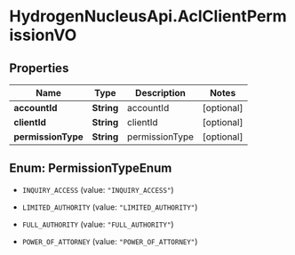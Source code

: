 # HydrogenNucleusApi.AclClientPermissionVO

## Properties
Name | Type | Description | Notes
------------ | ------------- | ------------- | -------------
**accountId** | **String** | accountId | [optional] 
**clientId** | **String** | clientId | [optional] 
**permissionType** | **String** | permissionType | [optional] 


<a name="PermissionTypeEnum"></a>
## Enum: PermissionTypeEnum


* `INQUIRY_ACCESS` (value: `"INQUIRY_ACCESS"`)

* `LIMITED_AUTHORITY` (value: `"LIMITED_AUTHORITY"`)

* `FULL_AUTHORITY` (value: `"FULL_AUTHORITY"`)

* `POWER_OF_ATTORNEY` (value: `"POWER_OF_ATTORNEY"`)




